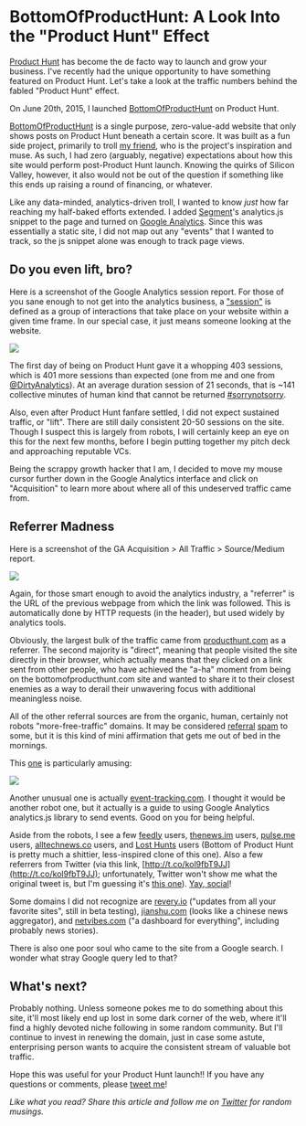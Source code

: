 
# BottomOfProductHunt: A Look Into the "Product Hunt" Effect

[Product Hunt](https://www.producthunt.com) has become the de facto way to launch and grow your business. I've recently had the unique opportunity to have something featured on Product Hunt. Let's take a look at the traffic numbers behind the fabled "Product Hunt" effect.

On June 20th, 2015, I launched [BottomOfProductHunt](http://www.producthunt.com/posts/bottom-of-product-hunt) on Product Hunt.

[BottomOfProductHunt](http://www.bottomofproducthunt.com) is a single purpose, zero-value-add website that only shows posts on Product Hunt beneath a certain score. It was built as a fun side project, primarily to troll [my friend](https://twitter.com/dirtyanalytics), who is the project's inspiration and muse. As such, I had zero (arguably, negative) expectations about how this site would perform post-Product Hunt launch. Knowing the quirks of Silicon Valley, however, it also would not be out of the question if something like this ends up raising a round of financing, or whatever.

Like any data-minded, analytics-driven troll, I wanted to know _just_ how far reaching my half-baked efforts extended. I added [Segment](https://www.segment.com)'s analytics.js snippet to the page and turned on [Google Analytics](https://analytics.google.com). Since this was essentially a static site, I did not map out any "events" that I wanted to track, so the js snippet alone was enough to track page views.

## Do you even lift, bro?

Here is a screenshot of the Google Analytics session report. For those of you sane enough to not get into the analytics business, a ["session"](https://support.google.com/analytics/answer/2731565?hl=en) is defined as a group of interactions that take place on your website within a given time frame. In our special case, it just means someone looking at the website.

![](http://i.imgur.com/yT1JvmC.png)

The first day of being on Product Hunt gave it a whopping 403 sessions, which is 401 more sessions than expected (one from me and one from [@DirtyAnalytics](https://twitter.com/dirtyanalytics)). At an average duration session of 21 seconds, that is ~141 collective minutes of human kind that cannot be returned [#sorrynotsorry](http://media.giphy.com/media/rd4PovI7PgYw0/giphy.gif).

Also, even after Product Hunt fanfare settled, I did not expect sustained traffic, or "lift". There are still daily consistent 20-50 sessions on the site. Though I suspect this is largely from robots, I will certainly keep an eye on this for the next few months, before I begin putting together my pitch deck and approaching reputable VCs.

Being the scrappy growth hacker that I am, I decided to move my mouse cursor further down in the Google Analytics interface and click on "Acquisition" to learn more about where all of this undeserved traffic came from.

## Referrer Madness

Here is a screenshot of the GA Acquisition > All Traffic > Source/Medium report.

![](http://i.imgur.com/YiQmOYH.png)

Again, for those smart enough to avoid the analytics industry, a "referrer" is the URL of the previous webpage from which the link was followed. This is automatically done by HTTP requests (in the header), but used widely by analytics tools.

Obviously, the largest bulk of the traffic came from [producthunt.com](https://www.producthunt.com) as a referrer. The second majority is "direct", meaning that people visited the site directly in their browser, which actually means that they clicked on a link sent from other people, who have achieved the "a-ha" moment from being on the bottomofproducthunt.com site and wanted to share it to their closest enemies as a way to derail their unwavering focus with additional meaningless noise.

All of the other referral sources are from the organic, human, certainly not robots "more-free-traffic" domains. It may be considered [referral](https://forums.digitalpoint.com/threads/fake-referral-traffic.2750838/) [spam](http://viget.com/advance/removing-referral-spam-from-google-analytics) to some, but it is this kind of mini affirmation that gets me out of bed in the mornings.

This [one](http://www.get-free-traffic-now.com/) is particularly amusing:

![](http://i.imgur.com/K2E69zv.jpg)

Another unusual one is actually [event-tracking.com](http://event-tracking.com/). I thought it would be another robot one, but it actually is a guide to using Google Analytics analytics.js library to send events. Good on you for being helpful.

Aside from the robots, I see a few [feedly](http://feedly.com/) users, [thenews.im](http://thenews.im/) users, [pulse.me](https://www.pulse.me/) users, [alltechnews.co](http://alltechnews.co/) users, and [Lost Hunts](http://losthunts.com/) users (Bottom of Product Hunt is pretty much a shittier, less-inspired clone of this one). Also a few referrers from Twitter (via this link, [http://t.co/kol9fbT9JJ](http://t.co/kol9fbT9JJ); unfortunately, Twitter won't show me what the original tweet is, but I'm guessing it's [this one](https://twitter.com/ProductHunt/status/612404808109174784)). [Yay, social](http://media.giphy.com/media/kViTiGaoqD0gU/giphy.gif)!

Some domains I did not recognize are [revery.io](http://revery.io/) ("updates from all your favorite sites", still in beta testing), [jianshu.com](http://www.jianshu.com/) (looks like a chinese news aggregator), and [netvibes.com](http://www.netvibes.com/en) ("a dashboard for everything", including probably news stories).

There is also one poor soul who came to the site from a Google search. I wonder what stray Google query led to that?

## What's next?

Probably nothing. Unless someone pokes me to do something about this site, it'll most likely end up lost in some dark corner of the web, where it'll find a highly devoted niche following in some random community. But I'll continue to invest in renewing the domain, just in case some astute, enterprising person wants to acquire the consistent stream of valuable bot traffic.

Hope this was useful for your Product Hunt launch!! If you have any questions or comments, please [tweet me](https://www.twitter.com/andyjiang)!

*Like what you read? Share this article and follow me on [Twitter](http://www.twitter.com/andyjiang) for random musings.*

